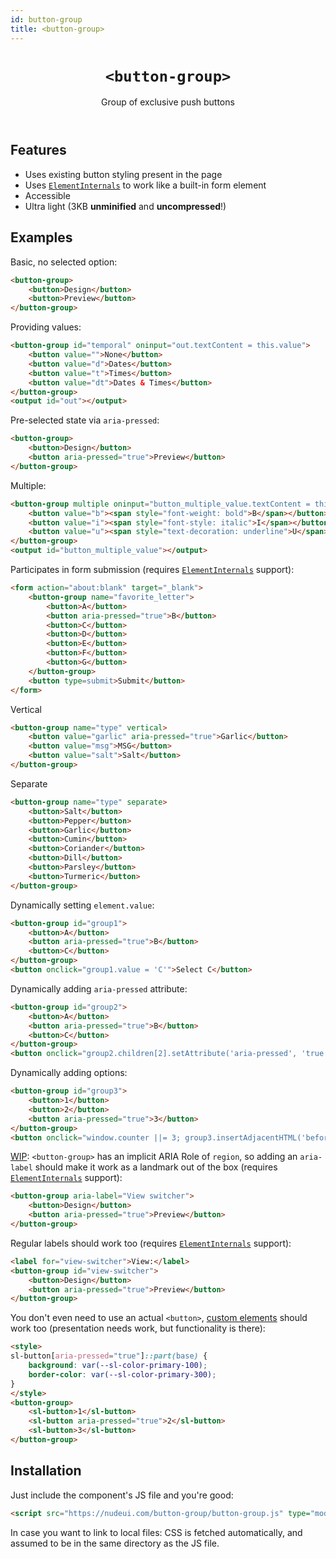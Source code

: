 ```yaml
---
id: button-group
title: <button-group>
---
```


<header>

# `<button-group>`

Group of exclusive push buttons

</header>

<main>

## Features

- Uses existing button styling present in the page
- Uses [`ElementInternals`](https://developer.mozilla.org/en-US/docs/Web/API/ElementInternals) to work like a built-in form element
- Accessible
- Ultra light (3KB **unminified** and **uncompressed**!)


## Examples

Basic, no selected option:

```html
<button-group>
	<button>Design</button>
	<button>Preview</button>
</button-group>
```

Providing values:

```html
<button-group id="temporal" oninput="out.textContent = this.value">
	<button value="">None</button>
	<button value="d">Dates</button>
	<button value="t">Times</button>
	<button value="dt">Dates & Times</button>
</button-group>
<output id="out"></output>
```

Pre-selected state via `aria-pressed`:

```html
<button-group>
	<button>Design</button>
	<button aria-pressed="true">Preview</button>
</button-group>
```

Multiple:

```html
<button-group multiple oninput="button_multiple_value.textContent = this.value">
	<button value="b"><span style="font-weight: bold">B</span></button>
	<button value="i"><span style="font-style: italic">I</span></button>
	<button value="u"><span style="text-decoration: underline">U</span></button>
</button-group>
<output id="button_multiple_value"></output>
```

Participates in form submission (requires [`ElementInternals`](https://developer.mozilla.org/en-US/docs/Web/API/ElementInternals) support):

```html
<form action="about:blank" target="_blank">
	<button-group name="favorite_letter">
		<button>A</button>
		<button aria-pressed="true">B</button>
		<button>C</button>
		<button>D</button>
		<button>E</button>
		<button>F</button>
		<button>G</button>
	</button-group>
	<button type=submit>Submit</button>
</form>
```

Vertical

```html
<button-group name="type" vertical>
	<button value="garlic" aria-pressed="true">Garlic</button>
	<button value="msg">MSG</button>
	<button value="salt">Salt</button>
</button-group>
```

Separate

```html
<button-group name="type" separate>
	<button>Salt</button>
	<button>Pepper</button>
	<button>Garlic</button>
	<button>Cumin</button>
	<button>Coriander</button>
	<button>Dill</button>
	<button>Parsley</button>
	<button>Turmeric</button>
</button-group>
```

Dynamically setting `element.value`:

```html
<button-group id="group1">
	<button>A</button>
	<button aria-pressed="true">B</button>
	<button>C</button>
</button-group>
<button onclick="group1.value = 'C'">Select C</button>
```

Dynamically adding `aria-pressed` attribute:

```html
<button-group id="group2">
	<button>A</button>
	<button aria-pressed="true">B</button>
	<button>C</button>
</button-group>
<button onclick="group2.children[2].setAttribute('aria-pressed', 'true')">Select C</button>
```

Dynamically adding options:

```html
<button-group id="group3">
	<button>1</button>
	<button>2</button>
	<button aria-pressed="true">3</button>
</button-group>
<button onclick="window.counter ||= 3; group3.insertAdjacentHTML('beforeend', `<button aria-pressed=true>${++counter}</button>`)">Add option</button>
```

[WIP](https://twitter.com/LeonieWatson/status/1547544701036888065):
`<button-group>` has an implicit ARIA Role of `region`, so adding an `aria-label` should make it work as a landmark out of the box
(requires [`ElementInternals`](https://developer.mozilla.org/en-US/docs/Web/API/ElementInternals) support):

```html
<button-group aria-label="View switcher">
	<button>Design</button>
	<button aria-pressed="true">Preview</button>
</button-group>
```

Regular labels should work too (requires [`ElementInternals`](https://developer.mozilla.org/en-US/docs/Web/API/ElementInternals) support):

```html
<label for="view-switcher">View:</label>
<button-group id="view-switcher">
	<button>Design</button>
	<button aria-pressed="true">Preview</button>
</button-group>
```

You don't even need to use an actual `<button>`, [custom elements](https://shoelace.style/components/button?id=css-parts)
should work too
(presentation needs work, but functionality is there):

```html
<style>
sl-button[aria-pressed="true"]::part(base) {
	background: var(--sl-color-primary-100);
	border-color: var(--sl-color-primary-300);
}
</style>
<button-group>
	<sl-button>1</sl-button>
	<sl-button aria-pressed="true">2</sl-button>
	<sl-button>3</sl-button>
</button-group>
```

## Installation

Just include the component's JS file and you're good:

```html
<script src="https://nudeui.com/button-group/button-group.js" type="module"></script>
```

In case you want to link to local files: CSS is fetched automatically, and assumed to be in the same directory as the JS file.

</main>